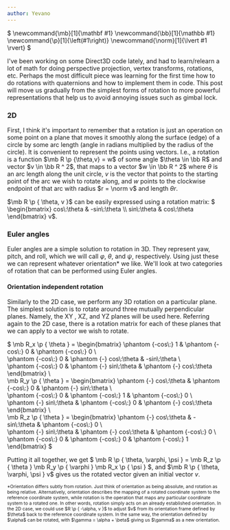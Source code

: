 ```yaml
---
author: Yevano
---
```

$
    \newcommand{\mb}[1]{\mathbf #1}
    \newcommand{\bb}[1]{\mathbb #1}
    \newcommand{\p}[1]{\left(#1\right)}
    \newcommand{\norm}[1]{\lvert #1 \rvert}
$

I've been working on some Direct3D code lately, and had to learn/relearn a lot of math for doing perspective projection, vertex transforms, rotations, etc. Perhaps the most difficult piece was learning for the first time how to do rotations with quaternions and how to implement them in code. This post will move us gradually from the simplest forms of rotation to more powerful representations that help us to avoid annoying issues such as gimbal lock.

### 2D
First, I think it's important to remember that a rotation is just an operation on some point on a plane that moves it smoothly along the surface (edge) of a circle by some arc length (angle in radians multiplied by the radius of the circle). It is convenient to represent the points using vectors. I.e., a rotation is a function $\mb R \p {\theta,v} = w$ of some angle $\theta \in \bb R$ and vector $v \in \bb R ^ 2$, that maps to a vector $w \in \bb R ^ 2$ where $\theta$ is an arc length along the unit circle, $v$ is the vector that points to the starting point of the arc we wish to rotate along, and $w$ points to the clockwise endpoint of that arc with radius $r = \norm v$ and length $\theta r$.

<div align="center">
    <script type="text/tikz">
        \begin{tikzpicture}
            \draw[step=3, gray, very thin] (-5, -5) grid (5, 5);
            \draw[thick,<->] (-5, 0) -- (5, 0);
            \draw[thick,<->] (0, -5) -- (0, 5);
            \draw (0, 0) circle (3);
            \draw[fill=black] (0, 0) circle (0.1);
            \draw[thick, ->] (0, 0) -- (30:3) node[pos = 0.5, above] { $v$ };
            \draw[thick, ->] (0, 0) -- (130:3) node[pos = 0.5, above] { $w$ };
            \draw (30:0.5) arc (30:130:0.5) node[pos = 0.5, above right] { $\theta$ };
        \end{tikzpicture}
    </script>
</div>

$\mb R \p { \theta, v }$ can be easily expressed using a rotation matrix:
$ \begin{bmatrix}
    cos\\:\theta & -sin\\:\theta \\\ sin\\:\theta & cos\\:\theta
\end{bmatrix} v$.

### Euler angles
Euler angles are a simple solution to rotation in 3D. They represent yaw, pitch, and roll, which we will call $\varphi$, $\theta$, and $\psi$, respectively. Using just these we can represent whatever orientation* we like. We'll look at two categories of rotation that can be performed using Euler angles.

#### Orientation independent rotation
Similarly to the 2D case, we perform any 3D rotation on a particular plane. The simplest solution is to rotate around three mutually perpendicular planes. Namely, the XY , XZ, and YZ planes will be used here. Referring again to the 2D case, there is a rotation matrix for each of these planes that we can apply to a vector we wish to rotate.

$
    \mb R_x \p { \theta } =
    \begin{bmatrix}
        \phantom {-cos\\:} 1 & \phantom {-cos\\:} 0 & \phantom {-cos\\:} 0 \\\
        \phantom {-cos\\:} 0 & \phantom {-} cos\\:\theta & -sin\\:\theta \\\
        \phantom {-cos\\:} 0 & \phantom {-} sin\\:\theta & \phantom {-} cos\\:\theta
    \end{bmatrix} \\\
    \mb R_y \p { \theta } =
    \begin{bmatrix}
        \phantom {-} cos\\:\theta & \phantom {-cos\\:} 0 & \phantom {-} sin\\:\theta \\\
        \phantom {-cos\\:} 0 & \phantom {-cos\\:} 1 & \phantom {-cos\\:} 0 \\\
        \phantom {-} sin\\:\theta & \phantom {-cos\\:} 0 & \phantom {-} cos\\:\theta
    \end{bmatrix} \\\
    \mb R_z \p { \theta } =
    \begin{bmatrix}
        \phantom {-} cos\\:\theta & -sin\\:\theta & \phantom {-cos\\:} 0 \\\
        \phantom {-} sin\\:\theta & \phantom {-} cos\\:\theta & \phantom {-cos\\:} 0 \\\
        \phantom {-cos\\:} 0 & \phantom {-cos\\:} 0 & \phantom {-cos\\:} 1
    \end{bmatrix}
$

Putting it all together, we get
$
    \mb R \p { \theta, \varphi, \psi } = \mb R_z \p { \theta } \mb R_y \p { \varphi } \mb R_x \p { \psi }
$, 
and $\mb R \p { \theta, \varphi, \psi } v$ gives us the rotated vector given an initial vector $v$.

<!-- <script src="/assets/js/three.js"></script>
<div align="center">
    <script>
        var scene = new THREE.Scene();
        var camera = new THREE.PerspectiveCamera(90, 1, 0.1, 1000);

        var renderer = new THREE.WebGLRenderer();
        renderer.setSize(640, 640);
        document.body.appendChild( renderer.domElement );

        var geometry = new THREE.BoxGeometry();
        var material = new THREE.MeshBasicMaterial( { color: 0x00ff00 } );
        var cube = new THREE.Mesh( geometry, material );
        scene.add( cube );

        camera.position.z = 5;

        function animate() {
            requestAnimationFrame( animate );
            renderer.render( scene, camera );
        }

        animate();
    </script>
</div> -->

<div align="center">
    <script type="text/tikz">
        \begin{tikzpicture}
            \draw (0, 0, 0) circle (3);
        \end{tikzpicture}
    </script>
</div>

<style>
    .smallmath {
        font-size: 75%;
    }
</style>
<div class="smallmath">
    *Orientation differs subtly from rotation. Just think of orientation as being absolute, and rotation as being relative. Alternatively, orientation describes the mapping of a rotated coordinate system to the reference coordinate system, while rotation is the operation that maps any particular coordinate system to a rotated one. In other words, rotation simply acts on an already established orientation. In the 2D case, we could use $R \p { -\alpha, v }$ to adjust $v$ from its orientation frame defined by $\theta$ back to the reference coordinate system. In the same way, the orientation defined by $\alpha$ can be rotated, with $\gamma = \alpha + \beta$ giving us $\gamma$ as a new orientation.
</div>